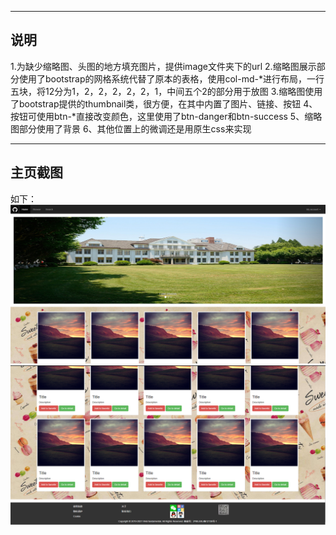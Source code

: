 -------------------

## 说明
1.为缺少缩略图、头图的地方填充图片，提供image文件夹下的url
2.缩略图展示部分使用了bootstrap的网格系统代替了原本的表格，使用col-md-*进行布局，一行五块，将12分为1，2，2，2，2，2，1，中间五个2的部分用于放图
3.缩略图使用了bootstrap提供的thumbnail类，很方便，在其中内置了图片、链接、按钮
4、按钮可使用btn-*直接改变颜色，这里使用了btn-danger和btn-success
5、缩略图部分使用了背景
6、其他位置上的微调还是用原生css来实现

-----------------

## 主页截图

如下：
![sample](img/myhomepage1.jpg)
![sample](img/myhomepage2.jpg)
